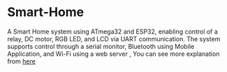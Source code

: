 # Smart-Home
A Smart Home system using ATmega32 and ESP32, enabling control of a relay, DC motor, RGB LED, and LCD via UART communication. The system supports control through a serial monitor, Bluetooth using Mobile Application, and Wi-Fi using a web server , 
You can see more explanation from [ here ](https://www.linkedin.com/posts/abdelrahmanosama74_smarthome-embeddedsystems-iot-activity-7245054559516020737-W0cs?utm_source=share&utm_medium=member_android)

